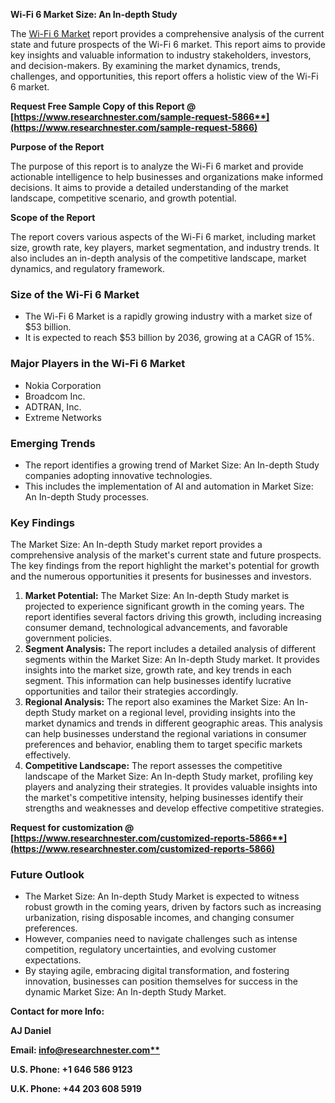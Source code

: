﻿**Wi-Fi 6 Market Size: An In-depth Study**

The [Wi-Fi 6 Market](https://www.researchnester.com/reports/wi-fi-6-market/5866) report provides a comprehensive analysis of the current state and future prospects of the Wi-Fi 6 market. This report aims to provide key insights and valuable information to industry stakeholders, investors, and decision-makers. By examining the market dynamics, trends, challenges, and opportunities, this report offers a holistic view of the Wi-Fi 6 market.

**Request Free Sample Copy of this Report @ [https://www.researchnester.com/sample-request-5866**](https://www.researchnester.com/sample-request-5866)**

**Purpose of the Report**

The purpose of this report is to analyze the Wi-Fi 6 market and provide actionable intelligence to help businesses and organizations make informed decisions. It aims to provide a detailed understanding of the market landscape, competitive scenario, and growth potential.

**Scope of the Report**

The report covers various aspects of the Wi-Fi 6 market, including market size, growth rate, key players, market segmentation, and industry trends. It also includes an in-depth analysis of the competitive landscape, market dynamics, and regulatory framework.
### **Size of the Wi-Fi 6 Market**
- The Wi-Fi 6 Market is a rapidly growing industry with a market size of $53 billion.
- It is expected to reach $53 billion by 2036, growing at a CAGR of 15%.
### **Major Players in the Wi-Fi 6 Market**
- Nokia Corporation
- Broadcom Inc.
- ADTRAN, Inc.
- Extreme Networks
### **Emerging Trends**
- The report identifies a growing trend of Market Size: An In-depth Study companies adopting innovative technologies.
- This includes the implementation of AI and automation in Market Size: An In-depth Study processes.
### **Key Findings**
The Market Size: An In-depth Study market report provides a comprehensive analysis of the market's current state and future prospects. The key findings from the report highlight the market's potential for growth and the numerous opportunities it presents for businesses and investors.

1. **Market Potential:** The Market Size: An In-depth Study market is projected to experience significant growth in the coming years. The report identifies several factors driving this growth, including increasing consumer demand, technological advancements, and favorable government policies.
1. **Segment Analysis:** The report includes a detailed analysis of different segments within the Market Size: An In-depth Study market. It provides insights into the market size, growth rate, and key trends in each segment. This information can help businesses identify lucrative opportunities and tailor their strategies accordingly.
1. **Regional Analysis:** The report also examines the Market Size: An In-depth Study market on a regional level, providing insights into the market dynamics and trends in different geographic areas. This analysis can help businesses understand the regional variations in consumer preferences and behavior, enabling them to target specific markets effectively.
1. **Competitive Landscape:** The report assesses the competitive landscape of the Market Size: An In-depth Study market, profiling key players and analyzing their strategies. It provides valuable insights into the market's competitive intensity, helping businesses identify their strengths and weaknesses and develop effective competitive strategies.

**Request for customization @ [https://www.researchnester.com/customized-reports-5866**](https://www.researchnester.com/customized-reports-5866)**
### **Future Outlook**
- The Market Size: An In-depth Study Market is expected to witness robust growth in the coming years, driven by factors such as increasing urbanization, rising disposable incomes, and changing consumer preferences.
- However, companies need to navigate challenges such as intense competition, regulatory uncertainties, and evolving customer expectations.
- By staying agile, embracing digital transformation, and fostering innovation, businesses can position themselves for success in the dynamic Market Size: An In-depth Study Market.

**Contact for more Info:**

**AJ Daniel**

**Email: [info@researchnester.com**](mailto:info@researchnester.com)**

**U.S. Phone: +1 646 586 9123** 

**U.K. Phone: +44 203 608 5919**
